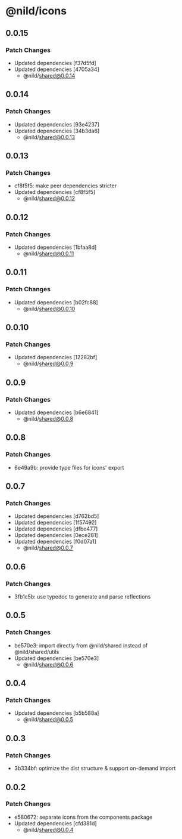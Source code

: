 # @nild/icons

## 0.0.15

### Patch Changes

- Updated dependencies [f37d5fd]
- Updated dependencies [4705a34]
  - @nild/shared@0.0.14

## 0.0.14

### Patch Changes

- Updated dependencies [93e4237]
- Updated dependencies [34b3da6]
  - @nild/shared@0.0.13

## 0.0.13

### Patch Changes

- cf8f5f5: make peer dependencies stricter
- Updated dependencies [cf8f5f5]
  - @nild/shared@0.0.12

## 0.0.12

### Patch Changes

- Updated dependencies [1bfaa8d]
  - @nild/shared@0.0.11

## 0.0.11

### Patch Changes

- Updated dependencies [b02fc88]
  - @nild/shared@0.0.10

## 0.0.10

### Patch Changes

- Updated dependencies [12282bf]
  - @nild/shared@0.0.9

## 0.0.9

### Patch Changes

- Updated dependencies [b6e6841]
  - @nild/shared@0.0.8

## 0.0.8

### Patch Changes

- 6e49a9b: provide type files for icons' export

## 0.0.7

### Patch Changes

- Updated dependencies [d762bd5]
- Updated dependencies [1f57492]
- Updated dependencies [dfbe477]
- Updated dependencies [0ece281]
- Updated dependencies [f0d07a1]
  - @nild/shared@0.0.7

## 0.0.6

### Patch Changes

- 3fb1c5b: use typedoc to generate and parse reflections

## 0.0.5

### Patch Changes

- be570e3: import directly from @nild/shared instead of @nild/shared/utils
- Updated dependencies [be570e3]
  - @nild/shared@0.0.6

## 0.0.4

### Patch Changes

- Updated dependencies [b5b588a]
  - @nild/shared@0.0.5

## 0.0.3

### Patch Changes

- 3b334bf: optimize the dist structure & support on-demand import

## 0.0.2

### Patch Changes

- e580672: separate icons from the components package
- Updated dependencies [cfd381d]
  - @nild/shared@0.0.4
